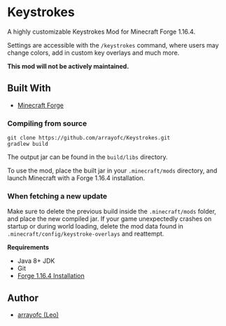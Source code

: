 # Keystrokes
A highly customizable Keystrokes Mod for Minecraft Forge 1.16.4.

Settings are accessible with the `/keystrokes` command, where users may change colors, add in custom key overlays and much more.

**This mod will not be actively maintained.**

## Built With
* [Minecraft Forge](https://mcforge.readthedocs.io/en/latest/gettingstarted/) 

### Compiling from source
```
git clone https://github.com/arrayofc/Keystrokes.git
gradlew build
```
The output jar can be found in the `build/libs` directory.

To use the mod, place the built jar in your `.minecraft/mods` directory, and launch Minecraft with a Forge 1.16.4 installation.

### When fetching a new update
Make sure to delete the previous build inside the `.minecraft/mods` folder, and place the new compiled jar. If your game unexpectedly crashes on startup or during world loading, delete the mod data found in `.minecraft/config/keystroke-overlays` and reattempt.

**Requirements**

* Java 8+ JDK
* Git
* [Forge 1.16.4 Installation](http://files.minecraftforge.net/maven/net/minecraftforge/forge/index_1.16.4.html)

## Author
* [arrayofc (Leo)](https://github.com/arrayofc)